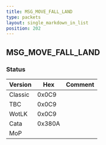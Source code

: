 ```yaml
---
title: MSG_MOVE_FALL_LAND
type: packets
layout: single_markdown_in_list
position: 202
---
```


## MSG_MOVE_FALL_LAND

### Status

Version    | Hex        | Comment
---------- | ---------- | ---------- 
Classic    | 0x0C9      |
TBC        | 0x0C9      |
WotLK      | 0x0C9      |
Cata       | 0x380A     |
MoP        |            |

